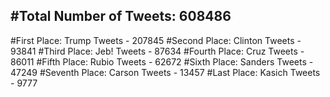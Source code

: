 #Total Number of Tweets: 608486 
---
#First Place: Trump Tweets - 207845
#Second Place: Clinton Tweets - 93841
#Third Place: Jeb! Tweets - 87634
#Fourth Place: Cruz Tweets - 86011
#Fifth Place: Rubio Tweets - 62672
#Sixth Place: Sanders Tweets - 47249
#Seventh Place: Carson Tweets - 13457
#Last Place: Kasich Tweets - 9777
